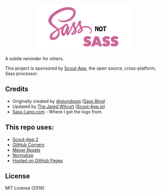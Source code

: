<p align="center"><img src="imgs/meta/mstile03wd.png"></p>

A subtle reminder for others.

This project is sponsored by [Scout-App](http://scout-app.io), the open source, cross-platform, Sass processor.

## Credits

* Originally created by [@sturobson](http://www.twitter.com/sturobson) ([Sass Blog](http://www.alwaystwisted.com))
* Updated by [The Jared Wilcurt](http://github.com/TheJaredWilcurt) ([Scout-App.io](http://scout-app.io))
* [Sass-Lang.com](http://sass-lang.com) - Where I got the logo from.

## This repo uses:

* [Scout-App 2](http://Scout-App.io)
* [GitHub Corners](http://tholman.com/github-corners/)
* [Meyer Resets](http://github.com/TheJaredWilcurt/meyer-sass)
* [Normalize](https://necolas.github.io/normalize.css/)
* [Hosted on GitHub Pages](https://pages.github.com)

## License

MIT License (2016)
